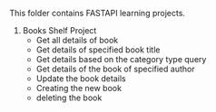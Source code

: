 This folder contains FASTAPI learning projects.
1. Books Shelf Project
    - Get all details of book
    - Get details of specified book title
    - Get details based on the category type query
    - Get details of the book of specified author
    - Update the book details
    - Creating the new book
    - deleting the book